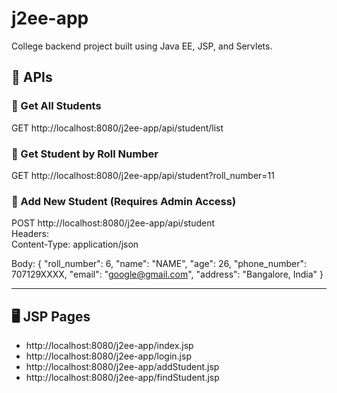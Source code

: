 # j2ee-app
College backend project built using Java EE, JSP, and Servlets.

## 📘 APIs

### 🔹 Get All Students
GET http://localhost:8080/j2ee-app/api/student/list

### 🔹 Get Student by Roll Number
GET http://localhost:8080/j2ee-app/api/student?roll_number=11

### 🔹 Add New Student (Requires Admin Access)
POST http://localhost:8080/j2ee-app/api/student  
Headers:  
Content-Type: application/json  

Body:
{
    "roll_number": 6,
    "name": "NAME",
    "age": 26,
    "phone_number": 707129XXXX,
    "email": "google@gmail.com",
    "address": "Bangalore, India"
}

---

## 🖥️ JSP Pages

- http://localhost:8080/j2ee-app/index.jsp
- http://localhost:8080/j2ee-app/login.jsp
- http://localhost:8080/j2ee-app/addStudent.jsp
- http://localhost:8080/j2ee-app/findStudent.jsp




